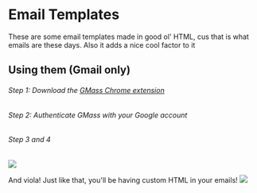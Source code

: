# Email Templates
These are some email templates made in good ol' HTML, cus that is what emails are these days. Also it adds a nice cool factor to it

## Using them (Gmail only)

###### Step 1: Download the [GMass Chrome extension](https://www.gmass.co/)

###### Step 2: Authenticate GMass with your Google account

###### Step 3 and 4
![](https://hc-cdn.hel1.your-objectstorage.com/s/v3/4794bf32d2006bda0531aa2b5ad6cf6dceaa2022_screenshot_2025-07-17_at_6.01.28___pm.png)

And viola! Just like that, you'll be having custom HTML in your emails!
![](https://hc-cdn.hel1.your-objectstorage.com/s/v3/e6c90425482236152c0a063305e09bea54fde740_screenshot_2025-07-17_at_6.04.21___pm.png)